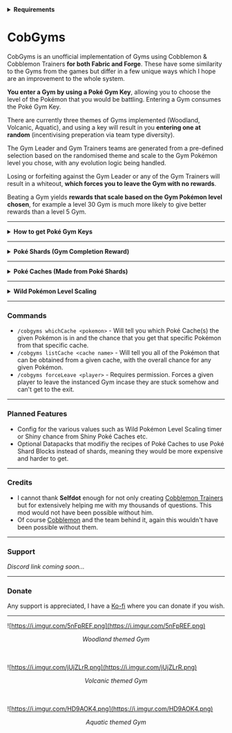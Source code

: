 <details>
  <summary><b>Requirements</b></summary>
  CobGyms requires the following mods in order to function:<br><br>
  <ul>
    <li><a href="https://modrinth.com/mod/architectury-api">Architectury</a></li><br>
    <li><a href="https://modrinth.com/mod/cobblemon">Cobblemon</a></li><br>
    <li><a href="https://modrinth.com/mod/cobblemontrainers">Cobblemon Trainers</a></li><br>
    <li><a href="https://modrinth.com/mod/fabric-api">Fabric API</a> (if using Fabric)</li><br>
    <li><a href="https://modrinth.com/mod/kotlin-for-forge">Kotlin for Forge</a> (if using Forge)</li>
  </ul>
</details>

# CobGyms
CobGyms is an unofficial implementation of Gyms using Cobblemon & Cobblemon Trainers __for both Fabric and Forge__. These have some similarity to the Gyms from the games but differ in a few unique ways which I hope are an improvement to the whole system.

__You enter a Gym by using a Poké Gym Key__, allowing you to choose the level of the Pokémon that you would be battling. Entering a Gym consumes the Poké Gym Key.

There are currently three themes of Gyms implemented (Woodland, Volcanic, Aquatic), and using a key will result in you __entering one at random__ (incentivising preperation via team type diversity).

The Gym Leader and Gym Trainers teams are generated from a pre-defined selection based on the randomised theme and scale to the Gym Pokémon level you chose, with any evolution logic being handled.

Losing or forfeiting against the Gym Leader or any of the Gym Trainers will result in a whiteout, __which forces you to leave the Gym with no rewards__.

Beating a Gym yields __rewards that scale based on the Gym Pokémon level chosen__, for example a level 30 Gym is much more likely to give better rewards than a level 5 Gym.


---
<details>
  <summary><b>How to get Poké Gym Keys</b></summary>
  Poké Gym keys grant access to the instanced Gyms. There are currently three methods of acquisition:<br><br>
  <ul>
    <li><b>Chests in Vanilla or Cobblemon structures</b> (for example Villages or Gimmi Towers). For most chests there is about a 75% chance to contain a key, but this can differ based on the structure.</li><br>
    <li><b>Mining between Y-level -40 and -60 to find Ancient Relics</b>. These will always drop 1 Poké Gym Key when broken with a pickaxe, regardless of fortune or silk touch enchantments. It should be quite rare to find this ore.</li><br>
    <li><b>Beating or Capturing a Wild Pokémon has a small chance to drop a key</b> (which will notify the player in the chat). The chance varies between roughly 5-10%, with higher level Wild Pokémon having a higher drop chance. Capturing a Pokémon also gives a greater drop chance.</li><br>
  </ul>
</details>

---
<details>
  <summary><b>Poké Shards (Gym Completion Reward)</b></summary>
  Poké shards are <b>one</b> of the various rewards you can get for beating a Gym. There are four different types: Lesser, Adept, Master and Legendary. These drop at different Gym Pokémon level intervals:<br><br>
  <ul>
    <li>Lesser: level 0-59 (most common at level 30)</li><br>
    <li>Adept: level 30-89 (most common at level 60)</li><br>
    <li>Master: level 60-100 (most common at level 90)</li><br>
    <li>Legendary: level 90-100 (most common at level 100)</li><br>
  </ul>
  Poké shards are used to make an empty Poké Cache of the corresponding rarity, or can be dismantled to a lower rarity of Poké shards.
</details>

---
<details>
  <summary><b>Poké Caches (Made from Poké Shards)</b></summary>
  Empty Poké Caches are made from Poké shards. Poké caches come in four different rarities: Lesser, Adept, Naster and Legendary. An empty Poké Cache can be further crafted into a specific theme (Woodland, Volcanic, Aquatic).<br><br>Using a Poké Cache will consume it and give you a random Pokémon of the given theme and rarity from a pre-defined list. For example using a Master Volcanic Poké Cache has a chance of giving you a Charmander or Tyrunt or Gible etc. <b>All Pokémon gained through a Poké Cache will start at level 1</b>.<br><br>You can further craft a Shiny variant of a given Poké Cache by surrounding it with Poké Shards of the same rarity, which has the same functionality as a Poké Cache but has a higher chance of giving a Shiny (1/50 chance).<br><br>Legendary Poké Caches (crafted from Legendary Poké Shards) are the highest rarity and will give a random Legendary Pokémon. Currently the list only includes Legendary Pokémon that the official Cobblemon mod has models for which is only a handful. This is hopefully a unique and challenging way of getting Legendaries, as the Legendary Poké shards only drop from levels 90-100 and in very small quantities.<br>
</details>

---
<details>
  <summary><b>Wild Pokémon Level Scaling</b></summary>
  Wild Pokémon in a radius around you will occasionally (roughly every 10 mins) have their level scaled up. The level that they will be scaled to will be a bit less than your highest Gym Pokémon Level beaten. <b>This only occurs if there are not already high level Wild Pokémon around the player</b>.<br><br>This way Wild Pokémon around each player should start to follow the players progression a bit more, and players will start to see Wild Pokémon closer to their actual team level more regularly.
</details>

---
### Commands
- `/cobgyms whichCache <pokemon>` - Will tell you which Poké Cache(s) the given Pokémon is in and the chance that you get that specific Pokémon from that specific cache.
- `/cobgyms listCache <cache name>` - Will tell you all of the Pokémon that can be obtained from a given cache, with the overall chance for any given Pokémon.
- `/cobgyms forceLeave <player>` - Requires permission. Forces a given player to leave the instanced Gym incase they are stuck somehow and can't get to the exit.

---
### Planned Features
- Config for the various values such as Wild Pokémon Level Scaling timer or Shiny chance from Shiny Poké Caches etc.
- Optional Datapacks that modifiy the recipes of Poké Caches to use Poké Shard Blocks instead of shards, meaning they would be more expensive and harder to get.

---
### Credits
- I cannot thank __Selfdot__ enough for not only creating [Cobblemon Trainers](https://modrinth.com/mod/cobblemontrainers) but for extensively helping me with my thousands of questions. This mod would not have been possible without him.
- Of course [Cobblemon](https://modrinth.com/mod/cobblemon) and the team behind it, again this wouldn't have been possible without them.

---
### Support
_Discord link coming soon..._

---
### Donate
Any support is appreciated, I have a [Ko-fi](https://ko-fi.com/gensir) where you can donate if you wish.

---
![https://i.imgur.com/5nFpREF.png](https://i.imgur.com/5nFpREF.png)
<div align="center">
  <em>Woodland themed Gym</em>
</div><br><br>

![https://i.imgur.com/jUjZLrR.png](https://i.imgur.com/jUjZLrR.png)
<div align="center">
  <em>Volcanic themed Gym</em>
</div><br><br>

![https://i.imgur.com/HD9AOK4.png](https://i.imgur.com/HD9AOK4.png)
<div align="center">
  <em>Aquatic themed Gym</em>
</div><br><br>
